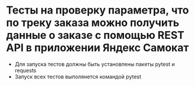 ﻿# Тесты на проверку параметра, что по треку заказа можно получить данные о заказе с помощью REST API в приложении Яндекс Самокат
- Для запуска тестов должны быть установлены пакеты pytest и requests
- Запуск всех тестов выполянется командой pytest